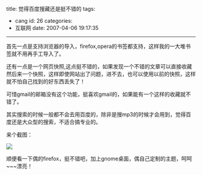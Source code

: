 title: 觉得百度搜藏还是挺不错的
tags:
  - cang
id: 26
categories:
  - 互联网
date: 2007-04-06 19:17:35
---

首先一点是支持浏览器的导入，firefox,opera的书签都支持，这样我的一大堆书签就不用再手工导入了。

还有一点是一个网页快照,这点挺不错的，如果发现一个不错的文章可以直接收藏然后来一个快照，这样即使网站出了问题，进不去，也可以使用以前的快照，这样就不怕自己找到的好东西丢失了！

可惜gmail的邮箱没有这个功能，挺喜欢gmail的，如果能有一个这样的收藏就不错了。

其实搜索的时候一般都不会去用百度的，除非是搜mp3的时候才会用到，觉得百度还是大众型的搜索，不适合搞专业的。

来个截图：

![](http://files.myopera.com/cocobear/blog/Screenshot-1.png)

顺便看一下偶的firefox，挺不错吧，加上gnome桌面，偶自己定制的主题，呵呵~~~漂亮！